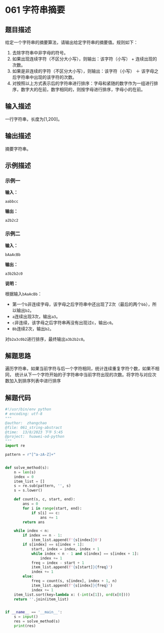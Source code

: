 # 061 字符串摘要

## 题目描述

给定一个字符串的摘要算法，请输出给定字符串的摘要值。规则如下：

1. 去除字符串中非字母的符号。
2. 如果出现连续字符（不区分大小写），则输出：该字符（小写） + 连续出现的次数。
3. 如果是非连续的字符（不区分大小写），则输出：该字符（小写） ＋ 该字母之后字符串中出现的该字符的次数。
4. 对按照以上方式表示后的字符串进行排序：字母和紧随的数字作为一组进行排序，数字大的在前，数字相同的，则按字母进行排序，字母小的在前。

## 输入描述

一行字符串，长度为[1,200]。

## 输出描述

摘要字符串。

## 示例描述

### 示例一

**输入：**
```text
aabbcc
```

**输出：**
```text
a2b2c2
```

### 示例二

**输入：**
```text
bAaAcBb
```

**输出：**
```text
a3b2b2c0
```
**说明：**

根据输入`bAaAcBb`：

- 第一个`b`非连续字母，该字母之后字符串中还出现了2次（最后的两个`bb`），所以输出`b2`。
- `a`连续出现3次，输出`a3`。
- `c`非连续，该字母之后字符串再没有出现过c，输出`c0`。
- `Bb`连续2次，输出`b2`。

对`b2a3c0b2`进行排序，最终输出`a3b2b2c0`。

## 解题思路

遍历字符串，如果当前字符与后一个字符相同，统计连续重复字符个数，如果不相同，
统计从下一个字符开始的子字符串中当前字符出现的次数。将字符与对应次数加入到排序列表中进行排序
   

## 解题代码

```python
#!/usr/bin/env python
# encoding: utf-8
"""
@author:  zhangchao
@file: 061_string-abstract
@time:  13/8/2023 下午 5:45
@project:  huawei-od-python 
"""
import re

pattern = r"[^a-zA-Z]+"


def solve_method(s):
    n = len(s)
    index = 0
    item_list = []
    s = re.sub(pattern, '', s)
    s = s.lower()

    def count(s, c, start, end):
        ans = 0
        for i in range(start, end):
            if s[i] == c:
                ans += 1
        return ans

    while index < n:
        if index == n - 1:
            item_list.append(f'{s[index]}0')
        if s[index] == s[index + 1]:
            start, index = index, index + 1
            while index < n - 1 and s[index] == s[index + 1]:
                index += 1
            freq = index - start + 1
            item_list.append(f'{s[start]}{freq}')
            index += 1
        else:
            freq = count(s, s[index], index + 1, n)
            item_list.append(f'{s[index]}{freq}')
            index += 1
    item_list.sort(key=lambda x: (-int(x[1]), ord(x[0])))
    return ''.join(item_list)


if __name__ == '__main__':
    s = input()
    res = solve_method(s)
    print(res)

```

